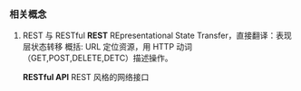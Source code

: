 ### 相关概念

1. REST 与 RESTful
   **REST**
   REpresentational State Transfer，直接翻译：表现层状态转移
   概括: URL 定位资源，用 HTTP 动词（GET,POST,DELETE,DETC）描述操作。

    **RESTful API**
    REST 风格的网络接口
